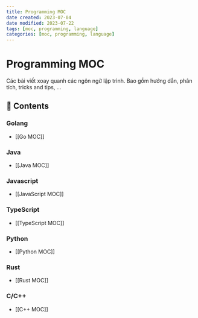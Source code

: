 ```yaml
---
title: Programming MOC
date created: 2023-07-04
date modified: 2023-07-22
tags: [moc, programming, language]
categories: [moc, programming, language]
---
```


# Programming MOC

Các bài viết xoay quanh các ngôn ngữ lập trình. Bao gồm hướng dẫn, phân tích, tricks and tips, …

## 📖 Contents

### Golang

- [[Go MOC]]

### Java

- [[Java MOC]]

### Javascript

- [[JavaScript MOC]]

### TypeScript

- [[TypeScript MOC]]

### Python

- [[Python MOC]]

### Rust

- [[Rust MOC]]

### C/C++

- [[C++ MOC]]
